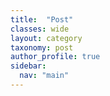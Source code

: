 ```yaml
---
title:  "Post"
classes: wide
layout: category
taxonomy: post
author_profile: true
sidebar:
  nav: "main"
---
```


